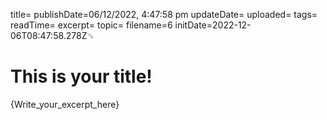 title=
publishDate=06/12/2022, 4:47:58 pm
updateDate=
uploaded=
tags=
readTime=
excerpt=
topic=
filename=6
initDate=2022-12-06T08:47:58.278Z␟
# This is your title!
{Write_your_excerpt_here}